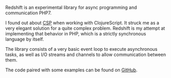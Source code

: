Redshift is an experimental library for async programming and communication PHP7.

I found out about [CSP](https://en.wikipedia.org/wiki/Communicating_sequential_processes) when working with ClojureScript. It struck me as a very elegant solution for a quite complex problem. Redshift is my attempt at implementing that behavior in PHP, which is a strictly synchronous language by itself.

The library consists of a very basic event loop to execute asynchronous tasks, as well as I/O streams and channels to allow communication between them.

The code paired with some examples can be found on [GitHub](https://github.com/crystalplanet/redshift).
